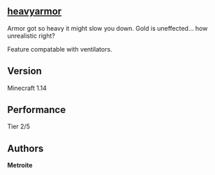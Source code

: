 ## [heavyarmor](https://minhaskamal.github.io/DownGit/#/home?url=https://github.com/Metroite/datapacks/tree/master/heavyarmor&rootDirectory=false)

Armor got so heavy it might slow you down. Gold is uneffected... how unrealistic right?

Feature compatable with ventilators.

## Version

Minecraft 1.14

## Performance

Tier 2/5

## Authors

**Metroite**
